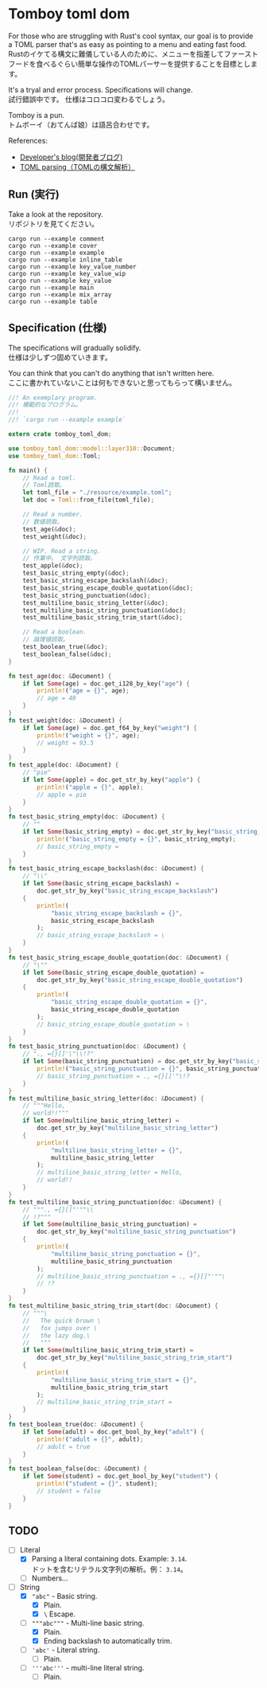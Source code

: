 # Tomboy toml dom

For those who are struggling with Rust's cool syntax, our goal is to provide a TOML parser that's as easy as pointing to a menu and eating fast food.  
Rustのイケてる構文に難儀している人のために、メニューを指差してファーストフードを食べるぐらい簡単な操作のTOMLパーサーを提供することを目標とします。  

It's a tryal and error process. Specifications will change.  
試行錯誤中です。 仕様はコロコロ変わるでしょう。  

Tomboy is a pun.  
トムボーイ（おてんば娘）は語呂合わせです。  

References:  

* [Developer's blog(開発者ブログ)](https://crieit.net/drafts/5f8094a14a0cf)
* [TOML parsing（TOMLの構文解析）](https://crieit.net/posts/TOML-parsing-TOML)

## Run (実行)

Take a look at the repository.  
リポジトリを見てください。  

```shell
cargo run --example comment
cargo run --example cover
cargo run --example example
cargo run --example inline_table
cargo run --example key_value_number
cargo run --example key_value_wip
cargo run --example key_value
cargo run --example main
cargo run --example mix_array
cargo run --example table
```

## Specification (仕様)

The specifications will gradually solidify.  
仕様は少しずつ固めていきます。  

You can think that you can't do anything that isn't written here.  
ここに書かれていないことは何もできないと思ってもらって構いません。  

```rust
//! An exemplary program.
//! 模範的なプログラム。
//!
//! `cargo run --example example`

extern crate tomboy_toml_dom;

use tomboy_toml_dom::model::layer310::Document;
use tomboy_toml_dom::Toml;

fn main() {
    // Read a toml.
    // Toml読取。
    let toml_file = "./resource/example.toml";
    let doc = Toml::from_file(toml_file);

    // Read a number.
    // 数値読取。
    test_age(&doc);
    test_weight(&doc);

    // WIP. Read a string.
    // 作業中。 文字列読取。
    test_apple(&doc);
    test_basic_string_empty(&doc);
    test_basic_string_escape_backslash(&doc);
    test_basic_string_escape_double_quotation(&doc);
    test_basic_string_punctuation(&doc);
    test_multiline_basic_string_letter(&doc);
    test_multiline_basic_string_punctuation(&doc);
    test_multiline_basic_string_trim_start(&doc);

    // Read a boolean.
    // 論理値読取。
    test_boolean_true(&doc);
    test_boolean_false(&doc);
}

fn test_age(doc: &Document) {
    if let Some(age) = doc.get_i128_by_key("age") {
        println!("age = {}", age);
        // age = 40
    }
}
fn test_weight(doc: &Document) {
    if let Some(age) = doc.get_f64_by_key("weight") {
        println!("weight = {}", age);
        // weight = 93.5
    }
}
fn test_apple(doc: &Document) {
    // "pie"
    if let Some(apple) = doc.get_str_by_key("apple") {
        println!("apple = {}", apple);
        // apple = pie
    }
}
fn test_basic_string_empty(doc: &Document) {
    // ""
    if let Some(basic_string_empty) = doc.get_str_by_key("basic_string_empty") {
        println!("basic_string_empty = {}", basic_string_empty);
        // basic_string_empty =
    }
}
fn test_basic_string_escape_backslash(doc: &Document) {
    // "\\"
    if let Some(basic_string_escape_backslash) =
        doc.get_str_by_key("basic_string_escape_backslash")
    {
        println!(
            "basic_string_escape_backslash = {}",
            basic_string_escape_backslash
        );
        // basic_string_escape_backslash = \
    }
}
fn test_basic_string_escape_double_quotation(doc: &Document) {
    // "\""
    if let Some(basic_string_escape_double_quotation) =
        doc.get_str_by_key("basic_string_escape_double_quotation")
    {
        println!(
            "basic_string_escape_double_quotation = {}",
            basic_string_escape_double_quotation
        );
        // basic_string_escape_double_quotation = \
    }
}
fn test_basic_string_punctuation(doc: &Document) {
    // "., ={}[]'\"\\!?"
    if let Some(basic_string_punctuation) = doc.get_str_by_key("basic_string_punctuation") {
        println!("basic_string_punctuation = {}", basic_string_punctuation);
        // basic_string_punctuation = ., ={}[]'"\!?
    }
}
fn test_multiline_basic_string_letter(doc: &Document) {
    // """Hello,
    // world!!"""
    if let Some(multiline_basic_string_letter) =
        doc.get_str_by_key("multiline_basic_string_letter")
    {
        println!(
            "multiline_basic_string_letter = {}",
            multiline_basic_string_letter
        );
        // multiline_basic_string_letter = Hello,
        // world!!
    }
}
fn test_multiline_basic_string_punctuation(doc: &Document) {
    // """., ={}[]"'""\\
    // !?"""
    if let Some(multiline_basic_string_punctuation) =
        doc.get_str_by_key("multiline_basic_string_punctuation")
    {
        println!(
            "multiline_basic_string_punctuation = {}",
            multiline_basic_string_punctuation
        );
        // multiline_basic_string_punctuation = ., ={}[]"'""\
        // !?
    }
}
fn test_multiline_basic_string_trim_start(doc: &Document) {
    // """\
    //   The quick brown \
    //   fox jumps over \
    //   the lazy dog.\
    //   """
    if let Some(multiline_basic_string_trim_start) =
        doc.get_str_by_key("multiline_basic_string_trim_start")
    {
        println!(
            "multiline_basic_string_trim_start = {}",
            multiline_basic_string_trim_start
        );
        // multiline_basic_string_trim_start =
    }
}
fn test_boolean_true(doc: &Document) {
    if let Some(adult) = doc.get_bool_by_key("adult") {
        println!("adult = {}", adult);
        // adult = true
    }
}
fn test_boolean_false(doc: &Document) {
    if let Some(student) = doc.get_bool_by_key("student") {
        println!("student = {}", student);
        // student = false
    }
}
```

## TODO

* [ ] Literal
  * [x] Parsing a literal containing dots. Example: `3.14`.  
      ドットを含むリテラル文字列の解析。例： `3.14`。
  * [ ] Numbers...
* [ ] String
  * [x] `"abc"` - Basic string.
    * [x] Plain.
    * [x] `\` Escape.
  * [ ] `"""abc"""` - Multi-line basic string.
    * [x] Plain.
    * [x] Ending backslash to automatically trim.
  * [ ] `'abc'` - Literal string.
    * [ ] Plain.
  * [ ] `'''abc'''` - multi-line literal string.
    * [ ] Plain.
